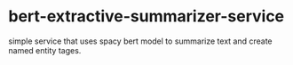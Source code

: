 # bert-extractive-summarizer-service

simple service that uses spacy bert model to summarize text and create named entity tages.

